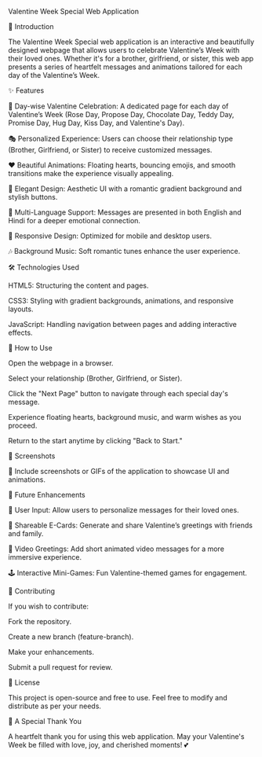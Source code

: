 Valentine Week Special Web Application

🎉 Introduction

The Valentine Week Special web application is an interactive and beautifully designed webpage that allows users to celebrate Valentine’s Week with their loved ones. Whether it's for a brother, girlfriend, or sister, this web app presents a series of heartfelt messages and animations tailored for each day of the Valentine’s Week.

✨ Features

🌹 Day-wise Valentine Celebration: A dedicated page for each day of Valentine’s Week (Rose Day, Propose Day, Chocolate Day, Teddy Day, Promise Day, Hug Day, Kiss Day, and Valentine's Day).

🎭 Personalized Experience: Users can choose their relationship type (Brother, Girlfriend, or Sister) to receive customized messages.

❤️ Beautiful Animations: Floating hearts, bouncing emojis, and smooth transitions make the experience visually appealing.

🎨 Elegant Design: Aesthetic UI with a romantic gradient background and stylish buttons.

📜 Multi-Language Support: Messages are presented in both English and Hindi for a deeper emotional connection.

📱 Responsive Design: Optimized for mobile and desktop users.

🎶 Background Music: Soft romantic tunes enhance the user experience.

🛠️ Technologies Used

HTML5: Structuring the content and pages.

CSS3: Styling with gradient backgrounds, animations, and responsive layouts.

JavaScript: Handling navigation between pages and adding interactive effects.

🚀 How to Use

Open the webpage in a browser.

Select your relationship (Brother, Girlfriend, or Sister).

Click the "Next Page" button to navigate through each special day's message.

Experience floating hearts, background music, and warm wishes as you proceed.

Return to the start anytime by clicking "Back to Start."

📸 Screenshots

🎨 Include screenshots or GIFs of the application to showcase UI and animations.

🔧 Future Enhancements

📝 User Input: Allow users to personalize messages for their loved ones.

💌 Shareable E-Cards: Generate and share Valentine’s greetings with friends and family.

🎥 Video Greetings: Add short animated video messages for a more immersive experience.

🕹️ Interactive Mini-Games: Fun Valentine-themed games for engagement.

💖 Contributing

If you wish to contribute:

Fork the repository.

Create a new branch (feature-branch).

Make your enhancements.

Submit a pull request for review.

📜 License

This project is open-source and free to use. Feel free to modify and distribute as per your needs.

🎁 A Special Thank You

A heartfelt thank you for using this web application. May your Valentine's Week be filled with love, joy, and cherished moments! 💕
